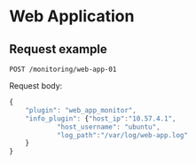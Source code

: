 # Web Application

## Request example
`POST /monitoring/web-app-01`

Request body:
```javascript
{
	"plugin": "web_app_monitor",
	"info_plugin": {"host_ip":"10.57.4.1",
			"host_username": "ubuntu",
			"log_path":"/var/log/web-app.log"
	}
}
```
